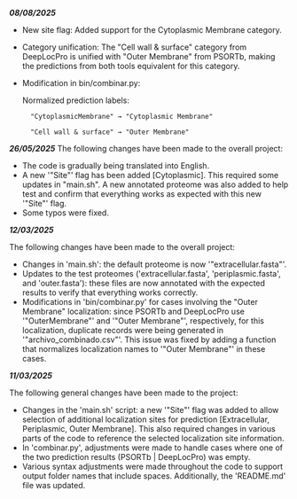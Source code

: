 ***************08/08/2025***************
- New site flag:
    Added support for the Cytoplasmic Membrane category.

- Category unification:
    The "Cell wall & surface" category from DeepLocPro is unified with "Outer Membrane" from PSORTb, making the predictions from both tools equivalent for this category.

- Modification in bin/combinar.py:

    Normalized prediction labels:

        "CytoplasmicMembrane" → "Cytoplasmic Membrane"

        "Cell wall & surface" → "Outer Membrane"


***************26/05/2025***************
The following changes have been made to the overall project:

- The code is gradually being translated into English.
- A new '"Site"' flag has been added [Cytoplasmic]. This required some updates in "main.sh". A new annotated proteome was also added to help test and confirm that everything works as expected with this new '"Site"' flag.
- Some typos were fixed. 

***************12/03/2025***************

The following changes have been made to the overall project:

- Changes in 'main.sh': the default proteome is now '"extracellular.fasta"'.
- Updates to the test proteomes ('extracellular.fasta', 'periplasmic.fasta', and 'outer.fasta'): these files are now annotated with the expected results to verify that everything works correctly.
- Modifications in 'bin/combinar.py' for cases involving the "Outer Membrane" localization: since PSORTb and DeepLocPro use '"OuterMembrane"' and '"Outer Membrane"', respectively, for this localization, duplicate records were being generated in '"archivo_combinado.csv"'. This issue was fixed by adding a function that normalizes localization names to '"Outer Membrane"' in these cases.


***************11/03/2025***************

The following general changes have been made to the project:

- Changes in the 'main.sh' script: a new '"Site"' flag was added to allow selection of additional localization sites for prediction [Extracellular, Periplasmic, Outer Membrane]. This also required changes in various parts of the code to reference the selected localization site information.
- In 'combinar.py', adjustments were made to handle cases where one of the two prediction results (PSORTb | DeepLocPro) was empty.
- Various syntax adjustments were made throughout the code to support output folder names that include spaces. Additionally, the 'README.md' file was updated. 
